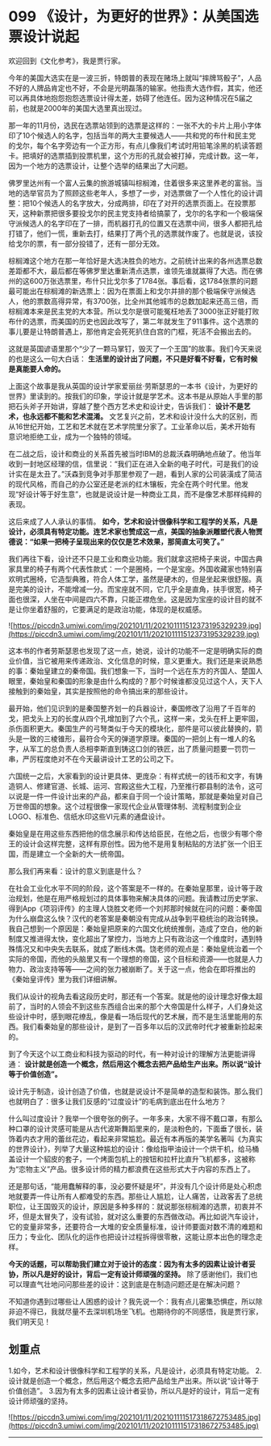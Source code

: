 # 099 《设计，为更好的世界》：从美国选票设计说起

欢迎回到《文化参考》，我是贾行家。

今年的美国大选实在是一波三折，特朗普的表现在赌场上就叫“摔牌骂骰子”，人品不好的人牌品肯定也不好，不会是光明磊落的输家。他指责大选作假，其实，他还可以再具体地抱怨抱怨选票设计得太差，妨碍了他连任。因为这种情况在5届之前，也就是2000年的美国大选里真出现过。

那一年的11月份，选民在选票站领到的选票是这样的：一张不大的卡片上用小字体印了10个候选人的名字，包括当年的两大主要候选人——共和党的布什和民主党的戈尔，每个名字旁边有一个正方形，有点儿像我们考试时用铅笔涂黑的机读答题卡。把填好的选票插到投票机里，这个方形的孔就会被打掉，完成计数。这一年，因为一个地方的选票设计，让整个选举的结果出了大问题。

佛罗里达州有一个富人云集的旅游城镇叫棕榈滩，住着很多来这里养老的富翁。当地的选举官员为了照顾这些老年人，多想了一步，对选票做了一个人性化的设计调整：把10个候选人的名字放大，分成两排，印在了对开的选票页面上。在投票那天，这种新票把很多要投戈尔的民主党支持者给搞蒙了，戈尔的名字和一个极端保守派候选人的名字印在了一排，而机器打孔的位置又在选票中间，很多人都把孔给打错了，他们一慌，重新去打，结果打了两个孔的选票就作废了。也就是说，该投给戈尔的票，有一部分投错了，还有一部分无效。

棕榈滩这个地方在那一年恰好是大选决胜负的地方。之前统计出来的各州选票总数差距都不大，最后都在等佛罗里达重新清点选票，谁领先谁就赢得了大选。而在佛州的这600万张选票里，布什只比戈尔多了1784张。事后看，这1784张票的问题最可能出在棕榈滩的新选票上：因为在票面上和戈尔并排的那个极端保守派候选人，他的票数高得异常，有3700张，比全州其他城市的总数加起来还高三倍，而棕榈滩本来是民主党的大本营。所以戈尔是很可能冤枉地丢了3000张正好能打败布什的选票，而美国的历史也因此改写了，第二年就发生了911事件。这个选票的事儿要是让特朗普遇上，那他肯定会死死扒住白宫的门框，死活不会搬出去的。

这就是英国谚语里那个“少了一颗马掌钉，毁灭了一个王国”的故事。我们今天来说的也是这么一句大白话： **生活里的设计出了问题，不只是好看不好看，它有时候是真能要人命的。**

上面这个故事是我从英国的设计学家爱丽丝·劳斯瑟恩的一本书《设计，为更好的世界》里读到的。按我们的印象，学设计就是学艺术。这本书是从原始人手里的那把石头斧子开始讲，穿越了整个西方艺术史和设计史，告诉我们： **设计不是艺术，也永远都不能和艺术混淆。** 文艺复兴之前，艺术和设计没什么大的区别，而从16世纪开始，工艺和艺术就在艺术学院里分家了。工业革命以后，美术开始有意识地拒绝工业，成为一个独特的领域。

在二战之后，设计和商业的关系首先被当时IBM的总裁沃森明确地点破了。他当年收到一封地区经理的信，信里说：“我们正在进入全新的电子时代，可是我们的设计实在是太丑了。”沃森到竞争对手那里参观了一趟，看到人家的公司装潢成了简洁的现代风格，而自己的办公室还是老派的红木镶板，完全在两个时代里。他发现“好设计等于好生意”，也就是说设计是一种商业工具，而不是像艺术那样纯粹的表现。

这后来成了人人承认的事情。 **如今，艺术和设计很像科学和工程学的关系，凡是设计，必须具有特定功能。连艺术家也赞成这一点，美国的抽象派雕塑代表人物贾德说：“如果一把椅子呈现出来的仅仅是艺术效果，那简直太可笑了。”**

我们再往下看，设计还不只是工业和商业功能。我们就拿这把椅子来说，中国古典家具里的椅子有两个代表性款式：一个是圈椅，一个是宝座。外国收藏家也特别喜欢明式圈椅，它造型典雅，符合人体工学，虽然是硬木的，但是坐起来很舒服。真是完美的设计，不能增减一分。而宝座就不同，它几乎全是直角，扶手很宽，椅子面也很深，人坐在中间是四六不靠，只能正襟危坐。这是因为宝座的设计目的就不是让你坐着舒服的，它要满足的是政治功能，体现的是权威感。

![https://piccdn3.umiwi.com/img/202101/11/202101111512373195329239.jpg](https://piccdn3.umiwi.com/img/202101/11/202101111512373195329239.jpg)

这本书的作者劳斯瑟恩也发现了这一点，她说，设计的功能不一定是明确实际的商业价值，当它被用来传递政治、文化信息的时候，意义更重大。我们还是来说熟悉的事：秦始皇建立的秦帝国。我们想象一下，当时一个远在东方的齐国人、楚国人眼里，秦始皇和秦国的形象是由什么构成的？那个时候谁都没见过这个人，天下人接触到的秦始皇，其实是按照他的命令搞出来的那些设计。

最开始，他们见识到的是秦国整齐划一的兵器设计，秦国修改了沿用了千百年的戈，把戈头上刃的长度从四个孔增加到了六个孔，这样一来，戈头在杆上更牢固，杀伤面积更大。秦国生产的弓弩类似于今天的模块化，部件是可以彼此替换的，箭头是一致的三棱锥形，最符合今天的弹道学原理。秦国的一把剑上有一堆人的名字，从军工的总负责人丞相李斯直到铸这口剑的铁匠，出了质量问题要一罚罚一串，严厉程度绝对不在今天最讲设计工艺的公司之下。

六国统一之后，大家看到的设计更具体、更庞杂：有样式统一的钱币和文字，有铸造铜人、修建官道、长城、运河、宫殿这些大工程，乃至推行郡县制的法令，这可以说是一件一件设计出来的产品，都来自于同一个设计策略，那就是秦始皇对自己万世帝国的想象。这个过程很像一家现代企业从管理体制、流程制度到企业LOGO、标准色、信纸水印这些VI元素的通盘设计。

秦始皇是在用这些东西把他的信念展示和传达给臣民，在他之后，也很少有哪个帝王的设计会这样完整，这样有原创性。因为他不是用复制粘贴的方法扩张一个旧王国，而是建立一个全新的大一统帝国。

那么我们再来看：设计的意义到底是什么？

在社会工业化水平不同的阶段，这个答案是不一样的。在秦始皇那里，设计等于政治规划，他是在用严格规划过的具体事物来解决具体的问题。我请教过历史学家、得到App《项羽评传》的主理人饶胜文老师一个刘邦那时候就在问的问题：秦帝国为什么崩盘这么快？汉代的老答案是秦朝没有完成从战争到平稳统治的政治转换。我自己想到一个原因是：秦始皇把原来的六国文化统统推倒，造成了空白，他的新制度又推进得太快，变化超出了掌控力，当地方上只有政治这一个维度时，遇到特殊情况又和中央失去联系，就成了断线木偶。饶老师的观点是：秦始皇统治着一个实际的帝国，而他的头脑里又有一个理想的帝国，这个目标和资源——也就是人力物力、政治支持等等——之间的张力被崩断了。关于这一点，他会在即将推出的《秦始皇评传》里为我们详细讲解。

我们从设计的视角去看这段历史时，那还有一个答案。就是他的设计理念好像太超前了，当时的人领会不到这些东西组合出来的那个大帝国是什么样子，人们身处这些设计中时，感到眼花缭乱，像是看一场后现代的艺术展，而不是生活里能用的东西。我们看秦始皇的那些设计，是到了一百多年以后的汉武帝时代才被重新捡起来的。

到了今天这个以工商业和科技为驱动的时代，有一种对设计的理解方法更能讲得通： **设计就是创造一个概念，然后用这个概念去把产品给生产出来。所以说“设计等于价值创造”。**

设计先于制造，设计创造了价值，也就是说设计不是简单的造型和装饰。那么我们也就明白了：很多让我们反感的“过度设计”的毛病到底出在什么地方？

什么叫过度设计？我举一个很夸张的例子。一年多来，大家不得不戴口罩，有那么种口罩的设计灵感可能是从古代波斯舞蹈里来的，是淡粉色的，下面垂了很长，装饰着内衣才用的蕾丝花边，看起来非常尴尬。最近有本再版的美学名著叫《为真实的世界设计》，列举了大量这种尴尬的设计：像给指甲油设计一个烘干机，给马桶盖设计一个貂皮的套子，一个烤面包机上的按钮和拉杆比直升飞机都多，这被称为“恋物主义”产品。很多设计师的精力都浪费在这些形式大于内容的东西上了。

还是那句话，“能用蠢解释的事，没必要怀疑是坏”，并没有几个设计师是处心积虑地就要弄一件让所有人都难受的东西。那些让人尴尬，让人痛苦，让政客丢了总统职位，让王国毁灭的设计，原因是多种多样的：就说那张棕榈滩的选票，初衷并不坏，但是太冒失了，没有试验，就对这么重要的东西做改动。再比如说汽车设计，它的变量非常多，还要符合一大堆的安全质量标准，设计师要面对数不清的难题和压力；专业化、团队化的运作也把设计过程拆得很零散，这能让原本出色的理念走样。

 **今天的话题，可以帮助我们建立对于设计的态度：因为有太多的因素让设计者妥协，所以凡是好的设计，背后一定有设计师顽强的坚持。** 除了感谢他们，我们也可以理直气壮地问问那些差的设计：这到底是在制造问题还是在解决问题？

不知道你遇到过哪些让人困惑的设计？我先说一个：我有点儿密集恐惧症，所以除非迫不得已，我就尽量不去深圳机场坐飞机。也期待你的不同感悟，我是贾行家，我们明天见！

## 划重点

1.如今，艺术和设计很像科学和工程学的关系，凡是设计，必须具有特定功能。
2.设计就是创造一个概念，然后用这个概念去把产品给生产出来。所以说“设计等于价值创造”。
3.因为有太多的因素让设计者妥协，所以凡是好的设计，背后一定有设计师顽强的坚持。

![https://piccdn3.umiwi.com/img/202101/11/202101111517318672753485.jpg](https://piccdn3.umiwi.com/img/202101/11/202101111517318672753485.jpg)

---
